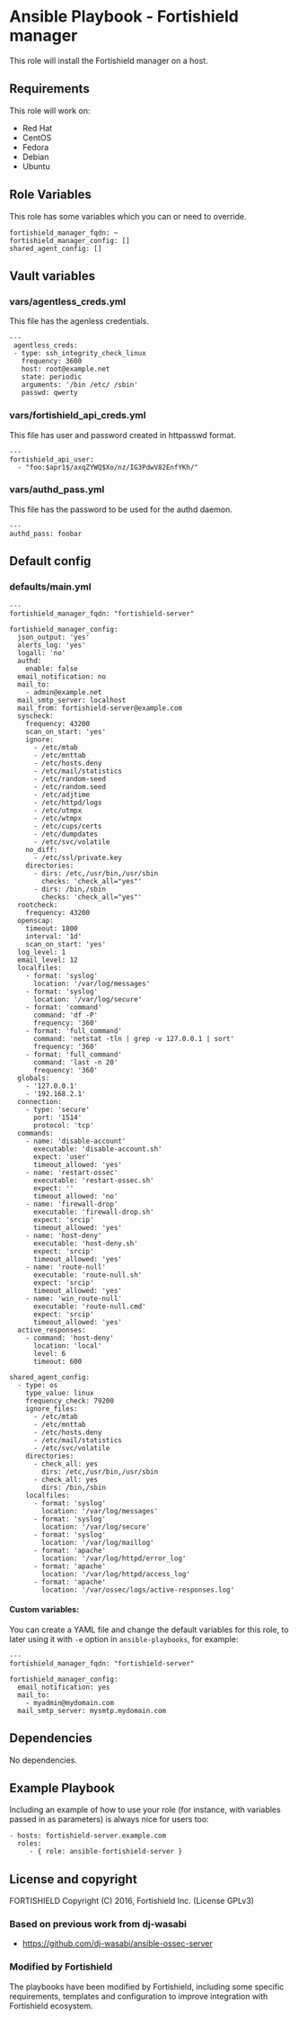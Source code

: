Ansible Playbook - Fortishield manager
================================

This role will install the Fortishield manager on a host.

Requirements
------------

This role will work on:
 * Red Hat
 * CentOS
 * Fedora
 * Debian
 * Ubuntu

Role Variables
--------------

This role has some variables which you can or need to override.
```
fortishield_manager_fqdn: ~
fortishield_manager_config: []
shared_agent_config: []
```

Vault variables
----------------

### vars/agentless_creds.yml
This file has the agenless credentials.
```
---
 agentless_creds:
 - type: ssh_integrity_check_linux
   frequency: 3600
   host: root@example.net
   state: periodic
   arguments: '/bin /etc/ /sbin'
   passwd: qwerty
```

### vars/fortishield_api_creds.yml
This file has user and password created in httpasswd format.
```
---
fortishield_api_user:
  - "foo:$apr1$/axqZYWQ$Xo/nz/IG3PdwV82EnfYKh/"
```

### vars/authd_pass.yml
This file has the password to be used for the authd daemon.
```
---
authd_pass: foobar
```

Default config
--------------

### defaults/main.yml
```
---
fortishield_manager_fqdn: "fortishield-server"

fortishield_manager_config:
  json_output: 'yes'
  alerts_log: 'yes'
  logall: 'no'
  authd:
    enable: false
  email_notification: no
  mail_to:
    - admin@example.net
  mail_smtp_server: localhost
  mail_from: fortishield-server@example.com
  syscheck:
    frequency: 43200
    scan_on_start: 'yes'
    ignore:
      - /etc/mtab
      - /etc/mnttab
      - /etc/hosts.deny
      - /etc/mail/statistics
      - /etc/random-seed
      - /etc/random.seed
      - /etc/adjtime
      - /etc/httpd/logs
      - /etc/utmpx
      - /etc/wtmpx
      - /etc/cups/certs
      - /etc/dumpdates
      - /etc/svc/volatile
    no_diff:
      - /etc/ssl/private.key
    directories:
      - dirs: /etc,/usr/bin,/usr/sbin
        checks: 'check_all="yes"'
      - dirs: /bin,/sbin
        checks: 'check_all="yes"'
  rootcheck:
    frequency: 43200
  openscap:
    timeout: 1800
    interval: '1d'
    scan_on_start: 'yes'
  log_level: 1
  email_level: 12
  localfiles:
    - format: 'syslog'
      location: '/var/log/messages'
    - format: 'syslog'
      location: '/var/log/secure'
    - format: 'command'
      command: 'df -P'
      frequency: '360'
    - format: 'full_command'
      command: 'netstat -tln | grep -v 127.0.0.1 | sort'
      frequency: '360'
    - format: 'full_command'
      command: 'last -n 20'
      frequency: '360'
  globals:
    - '127.0.0.1'
    - '192.168.2.1'
  connection:
    - type: 'secure'
      port: '1514'
      protocol: 'tcp'
  commands:
    - name: 'disable-account'
      executable: 'disable-account.sh'
      expect: 'user'
      timeout_allowed: 'yes'
    - name: 'restart-ossec'
      executable: 'restart-ossec.sh'
      expect: ''
      timeout_allowed: 'no'
    - name: 'firewall-drop'
      executable: 'firewall-drop.sh'
      expect: 'srcip'
      timeout_allowed: 'yes'
    - name: 'host-deny'
      executable: 'host-deny.sh'
      expect: 'srcip'
      timeout_allowed: 'yes'
    - name: 'route-null'
      executable: 'route-null.sh'
      expect: 'srcip'
      timeout_allowed: 'yes'
    - name: 'win_route-null'
      executable: 'route-null.cmd'
      expect: 'srcip'
      timeout_allowed: 'yes'
  active_responses:
    - command: 'host-deny'
      location: 'local'
      level: 6
      timeout: 600

shared_agent_config:
  - type: os
    type_value: linux
    frequency_check: 79200
    ignore_files:
      - /etc/mtab
      - /etc/mnttab
      - /etc/hosts.deny
      - /etc/mail/statistics
      - /etc/svc/volatile
    directories:
      - check_all: yes
        dirs: /etc,/usr/bin,/usr/sbin
      - check_all: yes
        dirs: /bin,/sbin
    localfiles:
      - format: 'syslog'
        location: '/var/log/messages'
      - format: 'syslog'
        location: '/var/log/secure'
      - format: 'syslog'
        location: '/var/log/maillog'
      - format: 'apache'
        location: '/var/log/httpd/error_log'
      - format: 'apache'
        location: '/var/log/httpd/access_log'
      - format: 'apache'
        location: '/var/ossec/logs/active-responses.log'
```

#### Custom variables:
You can create a YAML file and change the default variables for this role, to later using it with `-e` option in `ansible-playbooks`, for example:

```
---
fortishield_manager_fqdn: "fortishield-server"

fortishield_manager_config:
  email_notification: yes
  mail_to:
    - myadmin@mydomain.com
  mail_smtp_server: mysmtp.mydomain.com
```

Dependencies
------------

No dependencies.

Example Playbook
----------------

Including an example of how to use your role (for instance, with variables passed in as parameters) is always nice for users too:

    - hosts: fortishield-server.example.com
      roles:
         - { role: ansible-fortishield-server }

License and copyright
---------------------

FORTISHIELD Copyright (C) 2016, Fortishield Inc. (License GPLv3)

### Based on previous work from dj-wasabi

 - https://github.com/dj-wasabi/ansible-ossec-server

### Modified by Fortishield

The playbooks have been modified by Fortishield, including some specific requirements, templates and configuration to improve integration with Fortishield ecosystem.
